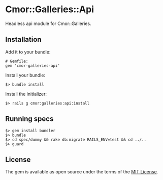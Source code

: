 # Cmor::Galleries::Api

Headless api module for Cmor::Galleries.

## Installation

Add it to your bundle:

```
# Gemfile:
gem 'cmor-galleries-api'
```

Install your bundle:

```
$> bundle install
```

Install the initializer:

```
$> rails g cmor:galleries:api:install
```

## Running specs

```
$> gem install bundler
$> bundle
$> cd spec/dummy && rake db:migrate RAILS_ENV=test && cd ../..
$> guard
```

## License

The gem is available as open source under the terms of the [MIT License](https://opensource.org/licenses/MIT).
